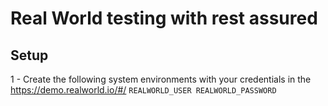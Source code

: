 # Real World testing with rest assured

## Setup

1 - Create the following system environments with your credentials in the https://demo.realworld.io/#/
``
REALWORLD_USER
REALWORLD_PASSWORD
``

